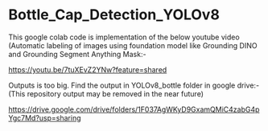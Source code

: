 # Bottle_Cap_Detection_YOLOv8

This google colab code is implementation of the below youtube video (Automatic labeling of images using foundation model like Grounding DINO and Grounding Segment Anything Mask:-

https://youtu.be/7tuXEvZ2YNw?feature=shared

Outputs is too big. Find the output in YOLOv8_bottle folder in google drive:- 
(This repository output may be removed in the near future)

https://drive.google.com/drive/folders/1F037AgWKyD9GxamQMiC4zabG4pYgc7Md?usp=sharing

